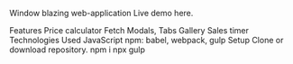 Window blazing web-application
Live demo here.

Features
Price calculator
Fetch
Modals, Tabs
Gallery
Sales timer
Technologies Used
JavaScript
npm: babel, webpack, gulp
Setup
Clone or download repository. npm i npx gulp
